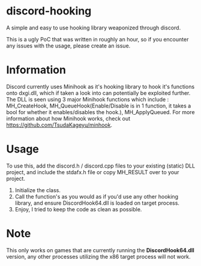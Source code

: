 # discord-hooking
A simple and easy to use hooking library weaponized through discord.

This is a ugly PoC that was written in roughly an hour, so if you encounter any issues with the usage, please create an issue.

# Information

Discord currently uses Minihook as it's hooking library to hook it's functions onto dxgi.dll, which if taken a look into can potentially be exploited further.
The DLL is seen using 3 major Minihook functions which include : MH_CreateHook, MH_QueueHook(Enable/Disable is in 1 function, it takes a bool for whether it enables/disables the hook.), MH_ApplyQueued.
For more information about how Minihook works, check out https://github.com/TsudaKageyu/minhook.

# Usage
To use this, add the discord.h / discord.cpp files to your existing (static) DLL project, and include the stdafx.h file or copy MH_RESULT over to your project.
1. Initialize the class.
2. Call the function's as you would as if you'd use any other hooking library, and ensure DiscordHook64.dll is loaded on target process.
3. Enjoy, I tried to keep the code as clean as possible.

# Note
This only works on games that are currently running the **DiscordHook64.dll** version, any other processes utilizing the x86 target process will not work.

